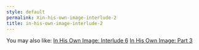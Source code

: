 ```yaml
---
style: default
permalink: Xin-his-own-image-interlude-2
title: in-his-own-image-interlude-2
---
```

You may also like:
[In His Own Image: Interlude 6](http://scp-wiki.net/in-his-own-image-interlude-6)
[In His Own Image: Part 3](http://scp-wiki.net/in-his-own-image-part-3)